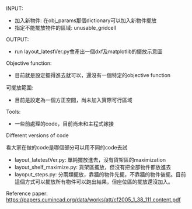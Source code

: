 INPUT:

- 加入新物件: 在obj_params那個dictionary可以加入新物件擺放
- 指定不能擺放物件的區域: unusable_gridcell

OUTPUT:

- run layout_latestVer.py會產出一個dxf及matplotlib的擺放示意圖

Objective function:

- 目前就是設定擺得進去就可以，還沒有一個特定的objective function

可擺放範圍:

- 目前是設定為一個方正空間，尚未加入實際可行區域

Tools:

- 一些前處理的code，目前尚未和主程式嫁接

Different versions of code

看大家在做的code是哪個部分可以用不同的code去試
- layout_latetestVer.py: 單純擺放進去，沒有貨架區的maximization
- layout_shelf_maximize.py: 貨架區擺放，但沒有把全部物件都放進去
- layoput_steps.py: 分兩類擺放，靠牆的物件先擺，不靠牆的物件後擺。目前這個方式可以擺放所有物件可以跑出結果，但座位區的擺放還沒加入。

Reference paper:
https://papers.cumincad.org/data/works/att/cf2005_1_38_111.content.pdf
